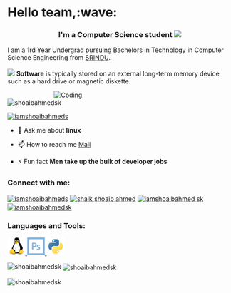 
<h1 align="">Hello team,:wave:</h1>

<h3 align="center">I'm a Computer Science student <img src="https://camo.githubusercontent.com/c1dcb74cc1c1835b1d716f5051499a2814c683c806b15f04b0eba492863703e9/68747470733a2f2f63646e2e6472696262626c652e636f6d2f75736572732f3733303730332f73637265656e73686f74732f363538313234332f6176656e746f2e676966" width="30px"></h3>

I am a 1rd Year Undergrad pursuing Bachelors in Technology in Computer Science Engineering from [SRINDU](https://sriindu.ac.in///sriindu/). <br><br>
<img src="https://github.com/rudrabarad/rudrabarad/blob/master/Assets/Developer.gif" width="30px"> **Software**  is typically stored on an external long-term memory device such as a hard drive or magnetic diskette. <br>




<img align="right" alt="Coding" width="400" src="https://camo.githubusercontent.com/c1dcb74cc1c1835b1d716f5051499a2814c683c806b15f04b0eba492863703e9/68747470733a2f2f63646e2e6472696262626c652e636f6d2f75736572732f3733303730332f73637265656e73686f74732f363538313234332f6176656e746f2e676966">

<p align="left"> <img src="https://komarev.com/ghpvc/?username=shoaibahmedsk&label=Profile%20views&color=0e75b6&style=flat" alt="shoaibahmedsk" /> </p>

<p align="left"> <a href="https://twitter.com/iamshoaibahmeds" target="blank"><img src="https://img.shields.io/twitter/follow/iamshoaibahmeds?logo=twitter&style=for-the-badge" alt="iamshoaibahmeds" /></a> </p>

- 💬 Ask me about **linux**

- 📫 How to reach me [Mail](mailto:shaikshoaib8919@gmail.com)

- ⚡ Fun fact **Men take up the bulk of developer jobs**

<h3 align="left">Connect with me:</h3>
<p align="left">
<a href="https://twitter.com/iamshoaibahmeds" target="blank"><img align="center" src="https://raw.githubusercontent.com/rahuldkjain/github-profile-readme-generator/master/src/images/icons/Social/twitter.svg" alt="iamshoaibahmeds" height="30" width="40" /></a>
<a href="https://www.linkedin.com/in/shaik-shoaib-ahmed-28a736230/" target="blank"><img align="center" src="https://raw.githubusercontent.com/rahuldkjain/github-profile-readme-generator/master/src/images/icons/Social/linked-in-alt.svg" alt="shaik shoaib ahmed" height="30" width="40" /></a>
<a href="https://fb.com/iamshoaibahmed sk" target="blank"><img align="center" src="https://raw.githubusercontent.com/rahuldkjain/github-profile-readme-generator/master/src/images/icons/Social/facebook.svg" alt="iamshoaibahmed sk" height="30" width="40" /></a>
<a href="https://instagram.com/iamshoaibahmedsk" target="blank"><img align="center" src="https://raw.githubusercontent.com/rahuldkjain/github-profile-readme-generator/master/src/images/icons/Social/instagram.svg" alt="iamshoaibahmedsk" height="30" width="40" /></a>
</p>

<h3 align="left">Languages and Tools:</h3>
<p align="left"> <a href="https://www.linux.org/" target="_blank" rel="noreferrer"> <img src="https://raw.githubusercontent.com/devicons/devicon/master/icons/linux/linux-original.svg" alt="linux" width="40" height="40"/> </a> <a href="https://www.photoshop.com/en" target="_blank" rel="noreferrer"> <img src="https://raw.githubusercontent.com/devicons/devicon/master/icons/photoshop/photoshop-line.svg" alt="photoshop" width="40" height="40"/> </a> <a href="https://www.python.org" target="_blank" rel="noreferrer"> <img src="https://raw.githubusercontent.com/devicons/devicon/master/icons/python/python-original.svg" alt="python" width="40" height="40"/> </a> </p>

<p><img align="left" src="https://github-readme-stats.vercel.app/api/top-langs?username=shoaibahmedsk&show_icons=true&locale=en&layout=compact" alt="shoaibahmedsk" /></p>

<p>&nbsp;<img align="center" src="https://github-readme-stats.vercel.app/api?username=shoaibahmedsk&show_icons=true&locale=en" alt="shoaibahmedsk" /></p>

<p><img align="center" src="https://github-readme-streak-stats.herokuapp.com/?user=shoaibahmedsk&" alt="shoaibahmedsk" /></p>







